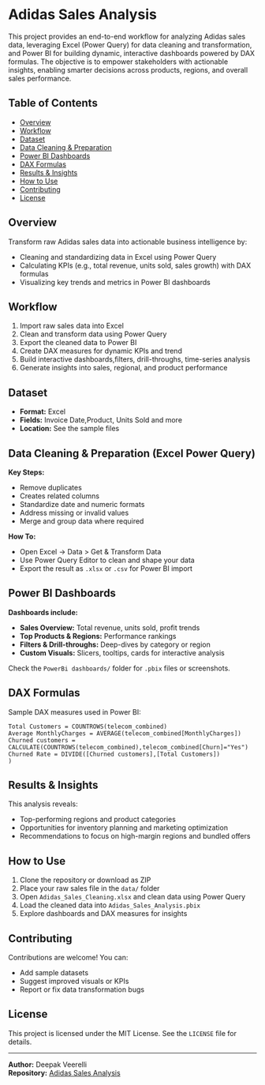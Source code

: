 # Adidas Sales Analysis

This project provides an end-to-end workflow for analyzing Adidas sales data, leveraging Excel (Power Query) for data cleaning and transformation, and Power BI for building dynamic, interactive dashboards powered by DAX formulas. The objective is to empower stakeholders with actionable insights, enabling smarter decisions across products, regions, and overall sales performance.

## Table of Contents
- [Overview](#overview)
- [Workflow](#workflow)
- [Dataset](#dataset)
- [Data Cleaning & Preparation](#data-cleaning--preparation)
- [Power BI Dashboards](#power-bi-dashboards)
- [DAX Formulas](#dax-formulas)
- [Results & Insights](#results--insights)
- [How to Use](#how-to-use)
- [Contributing](#contributing)
- [License](#license)

## Overview
Transform raw Adidas sales data into actionable business intelligence by:
- Cleaning and standardizing data in Excel using Power Query
- Calculating KPIs (e.g., total revenue, units sold, sales growth) with DAX formulas
- Visualizing key trends and metrics in Power BI dashboards

## Workflow
1. Import raw sales data into Excel
2. Clean and transform data using Power Query
3. Export the cleaned data to Power BI
4. Create DAX measures for dynamic KPIs and trend
5. Build interactive dashboards,filters, drill-throughs, time-series analysis
7. Generate insights into sales, regional, and product performance

## Dataset
- **Format:** Excel
- **Fields:** Invoice Date,Product, Units Sold and more
- **Location:** See the sample files

## Data Cleaning & Preparation (Excel Power Query)
**Key Steps:**
- Remove duplicates
- Creates related columns
- Standardize date and numeric formats
- Address missing or invalid values
- Merge and group data where required

**How To:**
- Open Excel → Data > Get & Transform Data
- Use Power Query Editor to clean and shape your data
- Export the result as `.xlsx` or `.csv` for Power BI import

## Power BI Dashboards
**Dashboards include:**
- **Sales Overview:** Total revenue, units sold, profit trends
- **Top Products & Regions:** Performance rankings
- **Filters & Drill-throughs:** Deep-dives by category or region
- **Custom Visuals:** Slicers, tooltips, cards for interactive analysis

Check the `PowerBi dashboards/` folder for `.pbix` files or screenshots.

## DAX Formulas
Sample DAX measures used in Power BI:

```dax
Total Customers = COUNTROWS(telecom_combined)
Average MonthlyCharges = AVERAGE(telecom_combined[MonthlyCharges])
Churned customers = CALCULATE(COUNTROWS(telecom_combined),telecom_combined[Churn]="Yes")
Churned Rate = DIVIDE([Churned customers],[Total Customers])
)
```

## Results & Insights
This analysis reveals:
- Top-performing regions and product categories
- Opportunities for inventory planning and marketing optimization
- Recommendations to focus on high-margin regions and bundled offers

## How to Use
1. Clone the repository or download as ZIP
2. Place your raw sales file in the `data/` folder
3. Open `Adidas_Sales_Cleaning.xlsx` and clean data using Power Query
4. Load the cleaned data into `Adidas_Sales_Analysis.pbix`
5. Explore dashboards and DAX measures for insights

## Contributing
Contributions are welcome! You can:
- Add sample datasets
- Suggest improved visuals or KPIs
- Report or fix data transformation bugs

## License
This project is licensed under the MIT License. See the `LICENSE` file for details.

---

**Author:** Deepak Veerelli  
**Repository:** [Adidas Sales Analysis](https://github.com/DeepakVeerelli/Adidas-Sales-Analysis)
